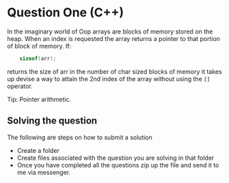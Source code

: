 # Question One (C++)

In the imaginary world of Oop arrays are blocks of memory stored on the heap. When an index is requested the array returns a pointer to that portion of block of memory. If:
```cpp
    sizeof(arr);
```
returns the size of arr in the number of char sized blocks of memory it takes up devise a way to attain the 2nd index of the array without using the `[]` <br> operator.

Tip: Pointer arithmetic.

## Solving the question

The following are steps on how to submit a solution
 - Create a folder
 - Create files associated with the question you are solving in that folder
 - Once you have completed all the questions zip up the file and send it to me via messenger. 
